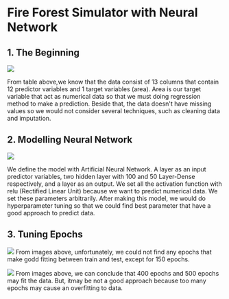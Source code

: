 # Fire Forest Simulator with Neural Network

## 1. The Beginning

![](https://i.ibb.co/d7gQwSm/foto1.png)

From table above,we know that the data consist of 13 columns that contain 12 predictor variables and 1 target variables (area). Area is our target variable that act as numerical data so that we must doing regression method to make a prediction. Beside that, the data doesn't have missing values so we would not consider several techniques, such as cleaning data and imputation. 

## 2. Modelling Neural Network

![](https://i.ibb.co/bg7hrZP/foto-2.png)

We define the model with Artificial Neural Network. A layer as an input predictor variables, two hidden layer with 100 and 50 Layer-Dense respectively, and a layer as an output. We set all the activation function with relu (Rectified Linear Unit) because we want to predict numerical data. We set these parameters arbitrarily. After making this model, we would do hyperparameter tuning so that we could find best parameter that have a good approach to predict data.

## 3. Tuning Epochs

![](https://i.ibb.co/zsb7mS6/foto3.png)
From images above, unfortunately, we could not find any epochs that make godd fitting between train and test, except for 150 epochs. 

![](https://i.ibb.co/xfBcMXX/foto4.png)
From images above, we can conclude that 400 epochs and 500 epochs may fit the data. But, itmay be not a good approach because too many epochs may cause an overfitting to data. 





